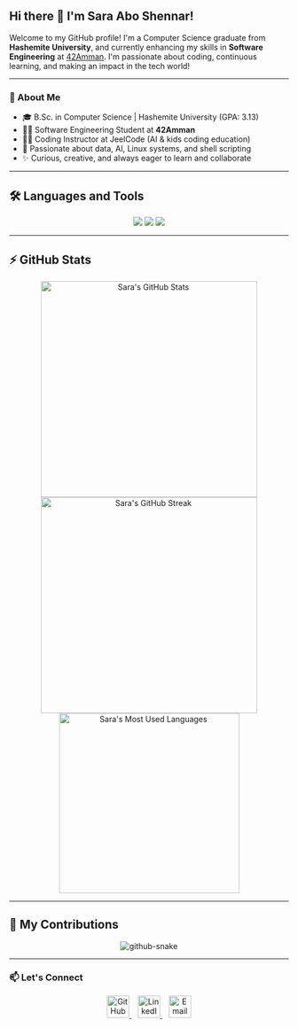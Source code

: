 ## Hi there 👋 I'm Sara Abo Shennar!

Welcome to my GitHub profile! I'm a Computer Science graduate from **Hashemite University**, and currently enhancing my skills in **Software Engineering** at [42Amman](https://42amman.jo). I'm passionate about coding, continuous learning, and making an impact in the tech world!

---

### 🌱 About Me

- 🎓 B.Sc. in Computer Science | Hashemite University (GPA: 3.13)
- 🧑‍💻 Software Engineering Student at **42Amman**
- 👩‍🏫 Coding Instructor at JeelCode (AI & kids coding education)
- 🤖 Passionate about data, AI, Linux systems, and shell scripting
- ✨ Curious, creative, and always eager to learn and collaborate

---

## 🛠️ Languages and Tools

<p align="center">
  <img src="https://skillicons.dev/icons?i=java,c,python,html,css,linux,bash,git" />
  <img src="https://skillicons.dev/icons?i=github,vscode" />
  <img src="https://img.shields.io/badge/SQL-336791?style=for-the-badge&logo=mysql&logoColor=white" />
</p>

---

## ⚡️ GitHub Stats

<div align="center">
  <img width="390" src="https://github-readme-stats.vercel.app/api?username=sarahayman22&theme=radical&show_icons=true&count_private=true&locale=en" alt="Sara's GitHub Stats" />
  <img width="390" src="https://github-readme-streak-stats.herokuapp.com?user=sarahayman22&theme=radical&count_private=true&border_radius=10" alt="Sara's GitHub Streak" />
  <img width="325" src="https://github-readme-stats.vercel.app/api/top-langs?username=sarahayman22&theme=radical&layout=donut&hide=css&langs_count=8&border_radius=10" alt="Sara's Most Used Languages" />
</div>

---

## 🐍 My Contributions

<div align="center">
  <picture>
    <source media="(prefers-color-scheme: dark)" srcset="https://raw.githubusercontent.com/sarahayman22/sarahayman22/output/github-contribution-grid-snake-dark.svg" />
    <source media="(prefers-color-scheme: light)" srcset="https://raw.githubusercontent.com/sarahayman22/sarahayman22/output/github-contribution-grid-snake.svg" />
    <img alt="github-snake" src="https://raw.githubusercontent.com/sarahayman22/sarahayman22/output/github-contribution-grid-snake.svg" />
  </picture>
</div>

---

### 📫 Let's Connect

<p align="center">
  <a href="https://github.com/sarahayman22" target="_blank" rel="noopener noreferrer">
    <img src="https://skillicons.dev/icons?i=github" alt="GitHub" height="40" />
  </a>
  &nbsp;&nbsp;
  <a href="https://www.linkedin.com/in/sara-ayman2" target="_blank" rel="noopener noreferrer">
    <img src="https://skillicons.dev/icons?i=linkedin" alt="LinkedIn" height="40" />
  </a>
  &nbsp;&nbsp;
  <a href="mailto:saraaymanabushinnar@gmail.com" target="_blank" rel="noopener noreferrer">
    <img src="https://skillicons.dev/icons?i=gmail" alt="Email" height="40" />
  </a>
</p>

